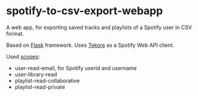 # spotify-to-csv-export-webapp
A web app, for exporting saved tracks and playlists of a Spotify user in CSV format.

Based on [Flask](https://github.com/pallets/flask) framework. Uses [Tekore](https://github.com/felix-hilden/tekore) as a Spotify Web API client.

Used [scopes](https://developer.spotify.com/documentation/general/guides/authorization/scopes/):
- user-read-email, for Spotify userid and username 
- user-library-read 
- playlist-read-collaborative 
- playlist-read-private